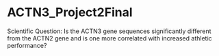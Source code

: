 # ACTN3_Project2Final
Scientific Question: Is the ACTN3 gene sequences significantly different from the ACTN2 gene and is one more correlated with increased athletic performance?

